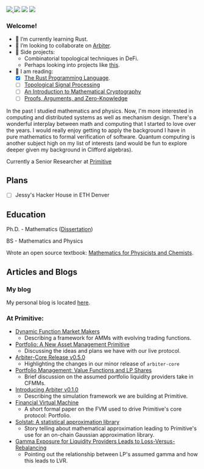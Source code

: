 <a href="https://twitter.com/Autoparallel" ><img src="https://img.shields.io/twitter/follow/Autoparallel.svg?style=social" /> </a>
![](https://img.shields.io/github/stars/Autoparallel?style=social)
![](https://img.shields.io/github/last-commit/Autoparallel/Autoparallel)
![](https://visitor-badge.laobi.icu/badge?page_id=Autoparallel)

### Welcome!

- 🌱 I’m currently learning Rust.
- 👯 I’m looking to collaborate on [Arbiter](https://github.com/primitivefinance/arbiter).
- 🔭 Side projects: 
  - Combinatorial topological techniques in DeFi. 
  - Perhaps looking into projects like [this](https://github.com/Lichtso/geometric_algebra/).
- 📖 I am reading: 
  - [x] [The Rust Programming Language](https://www.amazon.com/Hooked-How-Build-Habit-Forming-Products/dp/1591847788/ref=sr_1_1?crid=BD92KKAWTTD3&keywords=hooked+book+nir+eyal&sprefix=hooked+book+nir%2Caps%2C191&sr=8-1](https://www.amazon.com/Atomic-Habits-James-Clear-audiobook/dp/B07RFSSYBH/ref=sr_1_1?gclid=CjwKCAiAv9ucBhBXEiwA6N8nYE0XOb4sp8UveSF580IxLNtdIlZRCIcxyVvWYeaY9pngMsGdZoMh9xoCr9QQAvD_BwE&hvadid=390244329573&hvdev=c&hvlocphy=9028896&hvnetw=g&hvqmt=e&hvrand=17220615911703307944&hvtargid=kwd-679783660480&hydadcr=19140_10195819&keywords=atomic+habits+an+easy&qid=1670873960&sr=8-1)](https://doc.rust-lang.org/book/)).
  - [ ] [Topological Signal Processing](https://link.springer.com/book/10.1007/978-3-642-36104-3)
  - [ ] [An Introduction to Mathematical Cryptography](https://www.google.com/search?client=safari&rls=en&q=an+introduction+to+mathematical+cryptography&ie=UTF-8&oe=UTF-8)
  - [ ] [Proofs, Arguments, and Zero-Knowledge](https://people.cs.georgetown.edu/jthaler/ProofsArgsAndZK.html)

In the past I studied mathematics and physics. Now, I'm more interested in computing and distributed systems as well as mechanism design. There's a wonderful interplay between math and computing that I started to love over the years. I would really enjoy getting to apply the background I have in pure mathematics to formal verification of software. Quantum computing is another subject high on my list of interests (and would be fun to explore deeper given my background in Clifford algebras).

Currently a Senior Researcher at [Primitive](https://github.com/primitivefinance)

## Plans
- [ ] Jessy's Hacker House in ETH Denver

## Education

Ph.D. - Mathematics ([Dissertation](https://mountainscholar.org/bitstream/handle/10217/235741/Roberts_colostate_0053A_17417.pdf?sequence=1))

BS - Mathematics and Physics 

Wrote an open source textbook: [Mathematics for Physicists and Chemists](https://github.com/Autoparallel/mathematics_for_physicists_and_chemists).

## Articles and Blogs 
### My blog
My personal blog is located [here](https://autoparallel.substack.com).

### At Primitive:
- [Dynamic Function Market Makers](https://www.primitive.xyz/blog/dynamic_function_market_makers)
  - Describing a framework for AMMs with evolving trading functions.
- [Portfolio: A New Asset Management Primitive](https://www.primitive.xyz/blog/portfolio_v1.5.0-beta)
  - Discussing the ideas and plans we have with our live protocol.
- [Arbiter-Core Release v0.5.0](https://www.primitive.xyz/blog/arbiter_core_v0.5.0)
  - Highlighting the changes in our minor release of `arbiter-core`
- [Portfolio Management: Value Functions and LP Shares](https://www.primitive.xyz/blog/portfolio_value)
  - Brief discussion on the assumed portfolio liquidity providers take in CFMMs.
- [Introducing Arbiter v0.1.0](https://www.primitive.xyz/blog/introducing_arbiter)
  - Describing the simulation framework we are building at Primitive.
- [Financial Virtual Machine](https://www.primitive.xyz/papers/yellow.pdf)
  - A short formal paper on the FVM used to drive Primitive's core protocol: Portfolio.
- [Solstat: A statistical approximation library](https://www.primitive.xyz/blog/solstat)
  - Story telling about mathematical approximation leading to Primitive's use for an on-chain Gaussian approximation library.
- [Gamma Exposure for Liquidity Providers Leads to Loss-Versus-Rebalancing](https://primitivexyz.substack.com/p/gamma-exposure-for-liquidity-providers)
  - Pointing out the relationship between LP's assumed gamma and how this leads to LVR.

